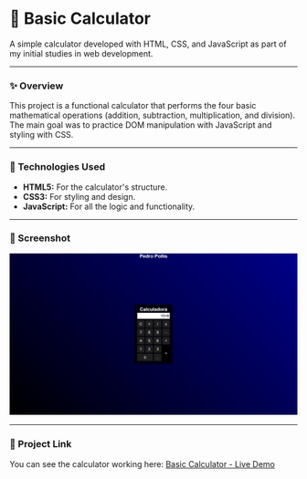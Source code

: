 # 🧮 Basic Calculator

A simple calculator developed with HTML, CSS, and JavaScript as part of my initial studies in web development.

---

### ✨ Overview

This project is a functional calculator that performs the four basic mathematical operations (addition, subtraction, multiplication, and division). The main goal was to practice DOM manipulation with JavaScript and styling with CSS.

---

### 🚀 Technologies Used

-   **HTML5:** For the calculator's structure.
-   **CSS3:** For styling and design.
-   **JavaScript:** For all the logic and functionality.

---

### 📸 Screenshot

![Screenshot da Calculadora](image.png)

---

### 🔗 Project Link

You can see the calculator working here: [Basic Calculator - Live Demo](YOUR_PROJECT_GITHUB_PAGES_URL)
